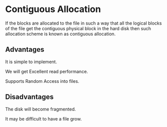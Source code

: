 # Contiguous Allocation

If the blocks are allocated to the file in such a way that all the logical blocks of the file get the contiguous physical block in the hard disk then such allocation scheme is known as contiguous allocation.


## Advantages

It is simple to implement.

We will get Excellent read performance.

Supports Random Access into files.

## Disadvantages

The disk will become fragmented.

It may be difficult to have a file grow.
